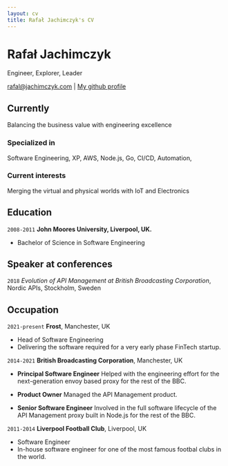 ```yaml
---
layout: cv
title: Rafał Jachimczyk's CV
---
```

# Rafał Jachimczyk
Engineer, Explorer, Leader

<div id="webaddress">
<a href="rafal@jachimczyk.com">rafal@jachimczyk.com</a>
| <a href="http://github.com/RafalJachimczyk">My github profile</a>
</div>


## Currently

Balancing the business value with engineering excellence

### Specialized in

Software Engineering, XP, AWS, Node.js, Go, CI/CD, Automation, 


### Current interests

Merging the virtual and physical worlds with IoT and Electronics


## Education

`2008-2011`
__John Moores University, Liverpool, UK.__
- Bachelor of Science in Software Engineering


## Speaker at conferences

`2018`
*Evolution of API Management at British Broadcasting Corporation*, Nordic APIs, Stockholm, Sweden

## Occupation

`2021-present`
__Frost__, Manchester, UK

- Head of Software Engineering
- Delivering the software required for a very early phase FinTech startup.

`2014-2021`
__British Broadcasting Corporation__, Manchester, UK

- **Principal Software Engineer**
Helped with the engineering effort for the next-generation envoy based proxy for the rest of the BBC.

- **Product Owner**
Managed the API Management product.

- **Senior Software Engineer**
Involved in the full software lifecycle of the API Management proxy built in Node.js for the rest of the BBC. 

`2011-2014`
__Liverpool Football Club__, Liverpool, UK

- Software Engineer
- In-house software engineer for one of the most famous footbal clubs in the world. 


<!-- ### Footer

Last updated: September 2021 -->


